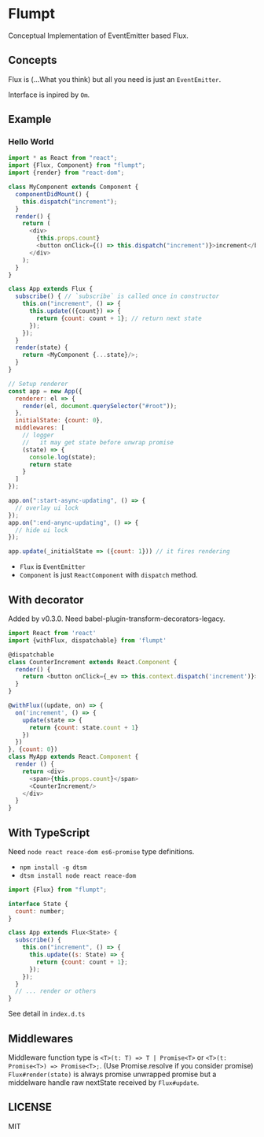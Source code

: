 # Flumpt

Conceptual Implementation of EventEmitter based Flux.

## Concepts

Flux is (...What you think) but all you need is just an `EventEmitter`.

Interface is inpired by `Om`.

## Example

### Hello World

```js
import * as React from "react";
import {Flux, Component} from "flumpt";
import {render} from "react-dom";

class MyComponent extends Component {
  componentDidMount() {
    this.dispatch("increment");
  }
  render() {
    return (
      <div>
        {this.props.count}
        <button onClick={() => this.dispatch("increment")}>increment</button>
      </div>
    );
  }
}

class App extends Flux {
  subscribe() { // `subscribe` is called once in constructor
    this.on("increment", () => {
      this.update(({count}) => {
        return {count: count + 1}; // return next state
      });
    });
  }
  render(state) {
    return <MyComponent {...state}/>;
  }
}

// Setup renderer
const app = new App({
  renderer: el => {
    render(el, document.querySelector("#root"));
  },
  initialState: {count: 0},
  middlewares: [
    // logger
    //   it may get state before unwrap promise
    (state) => {
      console.log(state);
      return state
    }
  ]
});

app.on(":start-async-updating", () => {
  // overlay ui lock
});
app.on(":end-anync-updating", () => {
  // hide ui lock
});

app.update(_initialState => ({count: 1})) // it fires rendering
```

- `Flux` is `EventEmitter`
- `Component` is just `ReactComponent` with `dispatch` method.

## With decorator

Added by v0.3.0. Need babel-plugin-transform-decorators-legacy.

```js
import React from 'react'
import {withFlux, dispatchable} from 'flumpt'

@dispatchable
class CounterIncrement extends React.Component {
  render() {
    return <button onClick={_ev => this.context.dispatch('increment')}>+1</button>
  }
}

@withFlux((update, on) => {
  on('increment', () => {
    update(state => {
      return {count: state.count + 1}
    })
  })
}, {count: 0})
class MyApp extends React.Component {
  render () {
    return <div>
      <span>{this.props.count}</span>
      <CounterIncrement/>
    </div>
  }
}
```

## With TypeScript

Need `node react reace-dom es6-promise` type definitions.

- `npm install -g dtsm`
- `dtsm install node react reace-dom`


```js
import {Flux} from "flumpt";

interface State {
  count: number;
}

class App extends Flux<State> {
  subscribe() {
    this.on("increment", () => {
      this.update((s: State) => {
        return {count: count + 1};
      });
    });
  }
  // ... render or others
}
```

See detail in `index.d.ts`

## Middlewares

Middleware function type is `<T>(t: T) => T | Promise<T>` or  `<T>(t: Promise<T>) => Promise<T>;`. (Use Promise.resolve if you consider promise)
`Flux#render(state)` is always promise unwrapped promise but a middelware handle raw nextState received by `Flux#update`.


## LICENSE

MIT
